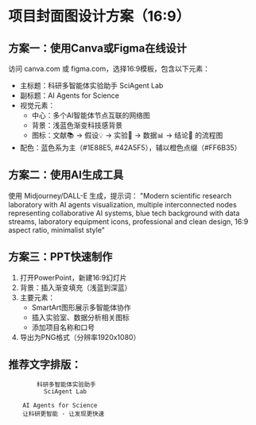 # 项目封面图设计方案（16:9）

## 方案一：使用Canva或Figma在线设计
访问 canva.com 或 figma.com，选择16:9模板，包含以下元素：
- 主标题：科研多智能体实验助手 SciAgent Lab
- 副标题：AI Agents for Science
- 视觉元素：
  - 中心：多个AI智能体节点互联的网络图
  - 背景：浅蓝色渐变科技感背景
  - 图标：文献📚 → 假设💡 → 实验🧪 → 数据📊 → 结论📝 的流程图
- 配色：蓝色系为主（#1E88E5, #42A5F5），辅以橙色点缀（#FF6B35）

## 方案二：使用AI生成工具
使用 Midjourney/DALL-E 生成，提示词：
"Modern scientific research laboratory with AI agents visualization, multiple interconnected nodes representing collaborative AI systems, blue tech background with data streams, laboratory equipment icons, professional and clean design, 16:9 aspect ratio, minimalist style"

## 方案三：PPT快速制作
1. 打开PowerPoint，新建16:9幻灯片
2. 背景：插入渐变填充（浅蓝到深蓝）
3. 主要元素：
   - SmartArt图形展示多智能体协作
   - 插入实验室、数据分析相关图标
   - 添加项目名称和口号
4. 导出为PNG格式（分辨率1920x1080）

## 推荐文字排版：
```
        科研多智能体实验助手
          SciAgent Lab
    
    AI Agents for Science
    让科研更智能 · 让发现更快速
```